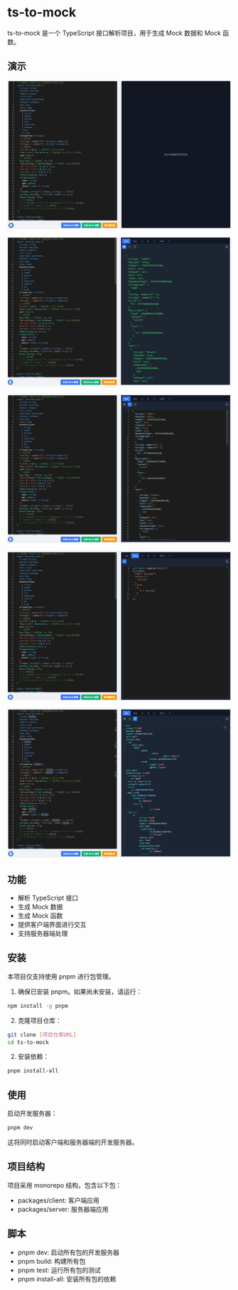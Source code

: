 # ts-to-mock

ts-to-mock 是一个 TypeScript 接口解析项目，用于生成 Mock 数据和 Mock 函数。

## 演示

![demo1](./assets/demo1.png)

![demo2](./assets/demo2.png)

![demo3](./assets/demo3.png)

![demo4](./assets/demo4.png)

![demo5](./assets/demo5.png)

## 功能

- 解析 TypeScript 接口
- 生成 Mock 数据
- 生成 Mock 函数
- 提供客户端界面进行交互
- 支持服务器端处理

## 安装

本项目仅支持使用 pnpm 进行包管理。

1. 确保已安装 pnpm。如果尚未安装，请运行：

```bash
npm install -g pnpm
```

2. 克隆项目仓库：

```bash
git clone [项目仓库URL]
cd ts-to-mock
```

2. 安装依赖：
   
```bash
pnpm install-all
```

## 使用

启动开发服务器：

```bash
pnpm dev
```

这将同时启动客户端和服务器端的开发服务器。

## 项目结构

项目采用 monorepo 结构，包含以下包：

- packages/client: 客户端应用
- packages/server: 服务器端应用

## 脚本

- pnpm dev: 启动所有包的开发服务器
- pnpm build: 构建所有包
- pnpm test: 运行所有包的测试
- pnpm install-all: 安装所有包的依赖